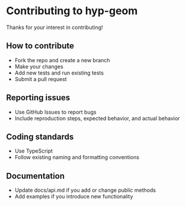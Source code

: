 # Contributing to hyp-geom

Thanks for your interest in contributing!

## How to contribute

- Fork the repo and create a new branch
- Make your changes
- Add new tests and run existing tests
- Submit a pull request

## Reporting issues

- Use GitHub Issues to report bugs
- Include reproduction steps, expected behavior, and actual behavior

## Coding standards

- Use TypeScript
- Follow existing naming and formatting conventions

## Documentation

- Update docs/api.md if you add or change public methods
- Add examples if you introduce new functionality
